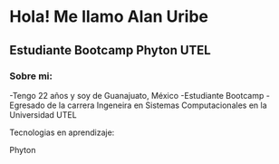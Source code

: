 <h1>Hola! Me llamo Alan Uribe </h1>
<h2>Estudiante Bootcamp Phyton UTEL </h2>

### Sobre mi:
-Tengo 22 años y soy de Guanajuato, México
-Estudiante Bootcamp 
-Egresado de la carrera Ingeneira en Sistemas Computacionales en la Universidad UTEL

Tecnologias en aprendizaje:

Phyton
